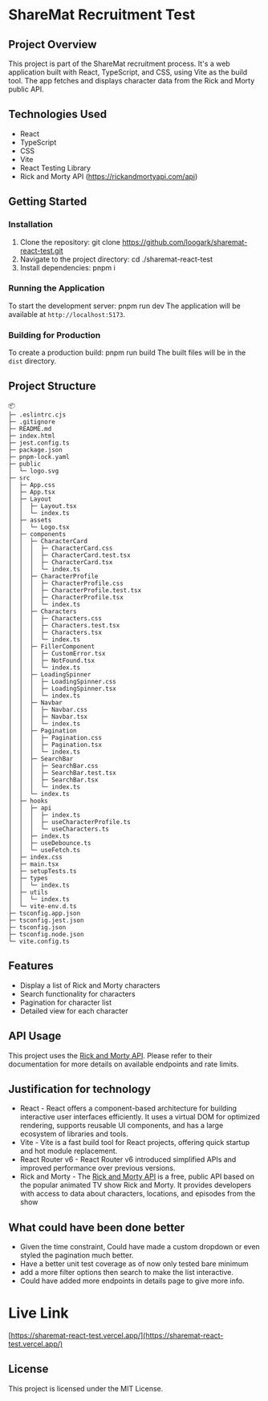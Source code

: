 # ShareMat Recruitment Test

## Project Overview

This project is part of the ShareMat recruitment process. It's a web application built with React, TypeScript, and CSS, using Vite as the build tool. The app fetches and displays character data from the Rick and Morty public API.

## Technologies Used

- React
- TypeScript
- CSS
- Vite
- React Testing Library
- Rick and Morty API (https://rickandmortyapi.com/api)

## Getting Started

### Installation

1. Clone the repository: git clone https://github.com/loogark/sharemat-react-test.git
2. Navigate to the project directory: cd ./sharemat-react-test
3. Install dependencies: pnpm i

### Running the Application

To start the development server: pnpm run dev
The application will be available at `http://localhost:5173`.

### Building for Production
To create a production build: pnpm run build
The built files will be in the `dist` directory.

## Project Structure
```
📦
├─ .eslintrc.cjs
├─ .gitignore
├─ README.md
├─ index.html
├─ jest.config.ts
├─ package.json
├─ pnpm-lock.yaml
├─ public
│  └─ logo.svg
├─ src
│  ├─ App.css
│  ├─ App.tsx
│  ├─ Layout
│  │  ├─ Layout.tsx
│  │  └─ index.ts
│  ├─ assets
│  │  └─ Logo.tsx
│  ├─ components
│  │  ├─ CharacterCard
│  │  │  ├─ CharacterCard.css
│  │  │  ├─ CharacterCard.test.tsx
│  │  │  ├─ CharacterCard.tsx
│  │  │  └─ index.ts
│  │  ├─ CharacterProfile
│  │  │  ├─ CharacterProfile.css
│  │  │  ├─ CharacterProfile.test.tsx
│  │  │  ├─ CharacterProfile.tsx
│  │  │  └─ index.ts
│  │  ├─ Characters
│  │  │  ├─ Characters.css
│  │  │  ├─ Characters.test.tsx
│  │  │  ├─ Characters.tsx
│  │  │  └─ index.ts
│  │  ├─ FillerComponent
│  │  │  ├─ CustomError.tsx
│  │  │  ├─ NotFound.tsx
│  │  │  └─ index.ts
│  │  ├─ LoadingSpinner
│  │  │  ├─ LoadingSpinner.css
│  │  │  ├─ LoadingSpinner.tsx
│  │  │  └─ index.ts
│  │  ├─ Navbar
│  │  │  ├─ Navbar.css
│  │  │  ├─ Navbar.tsx
│  │  │  └─ index.ts
│  │  ├─ Pagination
│  │  │  ├─ Pagination.css
│  │  │  ├─ Pagination.tsx
│  │  │  └─ index.ts
│  │  ├─ SearchBar
│  │  │  ├─ SearchBar.css
│  │  │  ├─ SearchBar.test.tsx
│  │  │  ├─ SearchBar.tsx
│  │  │  └─ index.ts
│  │  └─ index.ts
│  ├─ hooks
│  │  ├─ api
│  │  │  ├─ index.ts
│  │  │  ├─ useCharacterProfile.ts
│  │  │  └─ useCharacters.ts
│  │  ├─ index.ts
│  │  ├─ useDebounce.ts
│  │  └─ useFetch.ts
│  ├─ index.css
│  ├─ main.tsx
│  ├─ setupTests.ts
│  ├─ types
│  │  └─ index.ts
│  ├─ utils
│  │  └─ index.ts
│  └─ vite-env.d.ts
├─ tsconfig.app.json
├─ tsconfig.jest.json
├─ tsconfig.json
├─ tsconfig.node.json
└─ vite.config.ts
```

## Features

- Display a list of Rick and Morty characters
- Search functionality for characters
- Pagination for character list
- Detailed view for each character

## API Usage

This project uses the [Rick and Morty API](https://rickandmortyapi.com/api). Please refer to their documentation for more details on available endpoints and rate limits.

## Justification for technology
-  React - React offers a component-based architecture for building interactive user interfaces efficiently. It uses a virtual DOM for optimized rendering, supports reusable UI components, and has a large ecosystem of libraries and tools.
-  Vite - Vite is a fast build tool for React projects, offering quick startup and hot module replacement.
-  React Router v6 - React Router v6 introduced simplified APIs and improved performance over previous versions.
- Rick and Morty - The [Rick and Morty API](https://rickandmortyapi.com/api) is a free, public API based on the popular animated TV show Rick and Morty. It provides developers with access to data about characters, locations, and episodes from the show

## What could have been done better
 - Given the time constraint, Could have made a custom dropdown or even styled the pagination much better.
 - Have a better unit test coverage as of now only tested bare minimum
 - add a more filter options then search to make the list interactive.
 - Could have added more endpoints in details page to give more info.

 # Live Link
  [https://sharemat-react-test.vercel.app/](https://sharemat-react-test.vercel.app/)

## License

This project is licensed under the MIT License.